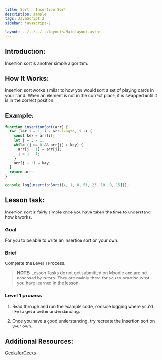 ```yaml
---
title: Sort - Insertion Sort
description: sample
tags: JavaScript 2
sidebar: javascript-2

layout: ../../../../layouts/MainLayout.astro
---
```


## Introduction:

Insertion sort is another simple algorithm.

## How It Works:

Insertion sort works similar to how you would sort a set of playing cards in your hand. When an element is not in the correct place, it is swapped until it is in the correct position.

## Example:

```js
function insertionSort(arr) {
  for (let i = 1; i < arr.length; i++) {
    const key = arr[i];
    let j = i - 1;
    while (j >= 0 && arr[j] > key) {
      arr[j + 1] = arr[j];
      j = j - 1;
    }
    arr[j + 1] = key;
  }
  return arr;
}

console.log(insertionSort([4, 1, 0, 51, 23, 10, 9, 15]));
```

## Lesson task:

Insertion sort is fairly simple once you have taken the time to understand how it works.

### Goal

For you to be able to write an Insertion sort on your own.

### Brief

Complete the Level 1 Process.

> <b>NOTE:</b> Lesson Tasks do not get submitted on Moodle and are not assessed by tutors. They are mainly there for you to practise what you have learned in the lesson.

### Level 1 process

1. Read through and run the example code, console logging where you'd like to get a better understanding.

2. Once you have a good understanding, try recreate the Insertion sort on your own.

## Additional Resources:

[GeeksforGeeks](https://www.geeksforgeeks.org/insertion-sort/)
